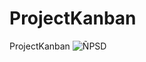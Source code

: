 # ProjectKanban
ProjectKanban
![ÑPSD](https://github.com/Rulopwd40/ProjectKanban/assets/132413917/07bee43b-52de-4f27-ad47-aada19025497)
